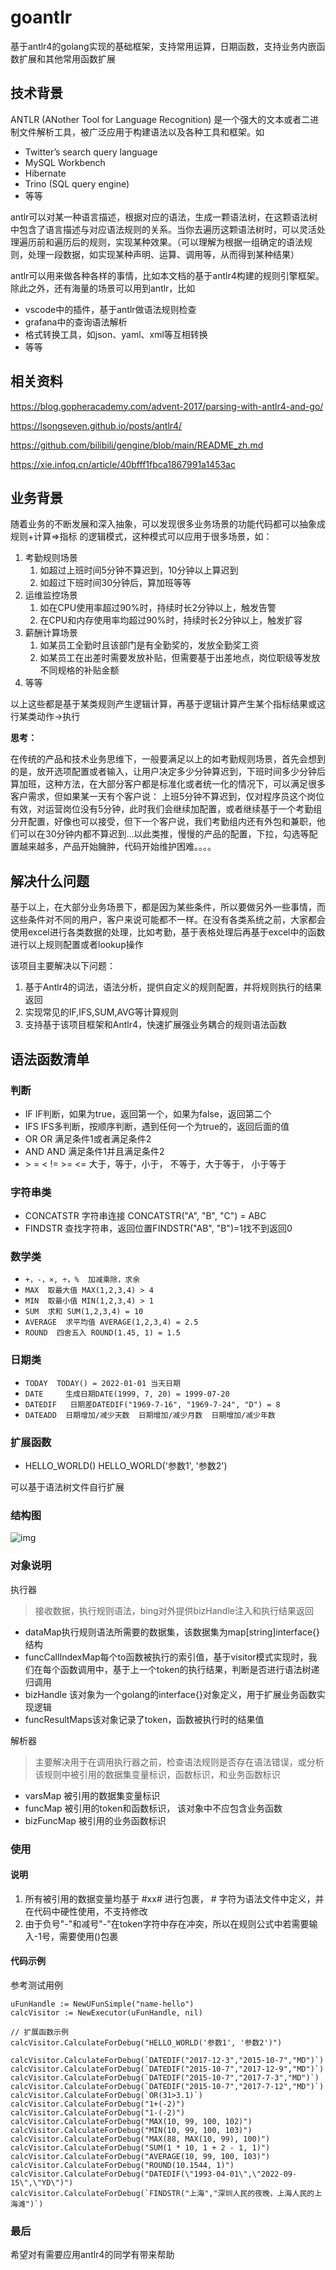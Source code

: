 # goantlr
基于antlr4的golang实现的基础框架，支持常用运算，日期函数，支持业务内嵌函数扩展和其他常用函数扩展

## 技术背景

ANTLR (ANother Tool for Language Recognition) 是一个强大的文本或者二进制文件解析工具，被广泛应用于构建语法以及各种工具和框架。如

- Twitter’s search query language
- MySQL Workbench
- Hibernate
- Trino (SQL query engine)
- 等等

antlr可以对某一种语言描述，根据对应的语法，生成一颗语法树，在这颗语法树中包含了语言描述与对应语法规则的关系。当你去遍历这颗语法树时，可以灵活处理遍历前和遍历后的规则，实现某种效果。（可以理解为根据一组确定的语法规则，处理一段数据，如实现某种声明、运算、调用等，从而得到某种结果）

antlr可以用来做各种各样的事情，比如本文档的基于antlr4构建的规则引擎框架。 除此之外，还有海量的场景可以用到antlr，比如

- vscode中的插件，基于antlr做语法规则检查
- grafana中的查询语法解析
- 格式转换工具，如json、yaml、xml等互相转换
- 等等

## 相关资料

https://blog.gopheracademy.com/advent-2017/parsing-with-antlr4-and-go/

https://lsongseven.github.io/posts/antlr4/

https://github.com/bilibili/gengine/blob/main/README_zh.md

https://xie.infoq.cn/article/40bfff1fbca1867991a1453ac

## 业务背景

随着业务的不断发展和深入抽象，可以发现很多业务场景的功能代码都可以抽象成 规则+计算=>指标 的逻辑模式，这种模式可以应用于很多场景，如：

1. 考勤规则场景
   1. 如超过上班时间5分钟不算迟到，10分钟以上算迟到
   2. 如超过下班时间30分钟后，算加班等等
2. 运维监控场景
   1. 如在CPU使用率超过90%时，持续时长2分钟以上，触发告警
   2. 在CPU和内存使用率均超过90%时，持续时长2分钟以上，触发扩容
3. 薪酬计算场景
   1. 如某员工全勤时且该部门是有全勤奖的，发放全勤奖工资
   2. 如某员工在出差时需要发放补贴，但需要基于出差地点，岗位职级等发放不同规格的补贴金额
4. 等等

以上这些都是基于某类规则产生逻辑计算，再基于逻辑计算产生某个指标结果或这行某类动作->执行

**思考：**

在传统的产品和技术业务思维下，一般要满足以上的如考勤规则场景，首先会想到的是，放开选项配置或者输入，让用户决定多少分钟算迟到，下班时间多少分钟后算加班，这种方法，在大部分客户都是标准化或者统一化的情况下，可以满足很多客户需求，但如果某一天有个客户说： 上班5分钟不算迟到，仅对程序员这个岗位有效，对运营岗位没有5分钟，此时我们会继续加配置，或者继续基于一个考勤组分开配置，好像也可以接受，但下一个客户说，我们考勤组内还有外包和兼职，他们可以在30分钟内都不算迟到...以此类推，慢慢的产品的配置，下拉，勾选等配置越来越多，产品开始臃肿，代码开始维护困难。。。。

## 解决什么问题

基于以上，在大部分业务场景下，都是因为某些条件，所以要做另外一些事情，而这些条件对不同的用户，客户来说可能都不一样。在没有各类系统之前，大家都会使用excel进行各类数据的处理，比如考勤，基于表格处理后再基于excel中的函数进行以上规则配置或者lookup操作

该项目主要解决以下问题：

1. 基于Antlr4的词法，语法分析，提供自定义的规则配置，并将规则执行的结果返回
2. 实现常见的IF,IFS,SUM,AVG等计算规则
3. 支持基于该项目框架和Antlr4，快速扩展强业务耦合的规则语法函数

## 语法函数清单

### 判断

- IF  IF判断，如果为true，返回第一个，如果为false，返回第二个
- IFS  IFS多判断，按顺序判断，遇到任何一个为true的，返回后面的值
- OR  OR 满足条件1或者满足条件2
- AND  AND 满足条件1并且满足条件2
- \>   =  <  != >=  <=   大于，等于，小于， 不等于，大于等于， 小于等于

### 字符串类

- CONCATSTR   字符串连接 CONCATSTR("A", "B", "C") = ABC
- FINDSTR  查找字符串，返回位置FINDSTR("AB", "B")=1找不到返回0

### 数学类

- `+，-，×, ÷，%  加减乘除，求余`
- `MAX  取最大值 MAX(1,2,3,4) > 4`
- `MIN  取最小值 MIN(1,2,3,4) > 1`
- `SUM  求和 SUM(1,2,3,4) = 10`
- `AVERAGE  求平均值 AVERAGE(1,2,3,4) = 2.5`
- `ROUND  四舍五入 ROUND(1.45, 1) = 1.5` 

### 日期类

- `TODAY  TODAY() = 2022-01-01 当天日期`
- `DATE     生成日期DATE(1999, 7, 20) = 1999-07-20`
- `DATEDIF   日期差DATEDIF("1969-7-16", "1969-7-24", "D") = 8`
- `DATEADD  日期增加/减少天数  日期增加/减少月数  日期增加/减少年数`

### 扩展函数

- HELLO_WORLD()   HELLO_WORLD('参数1', '参数2')

可以基于语法树文件自行扩展

### 结构图

![img](blob:https://test-c21k1x5ri5hp.feishu.cn/49382a0b-cc45-4d44-a0e4-8f9098bf13ca)

### 对象说明

执行器

> 接收数据，执行规则语法，bing对外提供bizHandle注入和执行结果返回

- dataMap执行规则语法所需要的数据集，该数据集为map[string]interface{}结构
- funcCallIndexMap每个to函数被执行的索引值，基于visitor模式实现时，我们在每个函数调用中，基于上一个token的执行结果，判断是否进行语法树递归调用
- bizHandle 该对象为一个golang的interface{}对象定义，用于扩展业务函数实现逻辑
- funcResultMaps该对象记录了token，函数被执行时的结果值

解析器

> 主要解决用于在调用执行器之前，检查语法规则是否存在语法错误，或分析该规则中被引用的数据集变量标识，函数标识，和业务函数标识

- varsMap  被引用的数据集变量标识
- funcMap  被引用的token和函数标识， 该对象中不应包含业务函数
- bizFuncMap 被引用的业务函数标识

### 使用

#### 说明

1. 所有被引用的数据变量均基于 #xx# 进行包裹， # 字符为语法文件中定义，并在代码中硬性使用，不支持修改
2. 由于负号"-"和减号"-"在token字符中存在冲突，所以在规则公式中若需要输入-1号，需要使用()包裹

#### 代码示例

参考测试用例

```golang
uFunHandle := NewUFunSimple("name-hello")
calcVisitor := NewExecutor(uFunHandle, nil)

// 扩展函数示例
calcVisitor.CalculateForDebug("HELLO_WORLD('参数1', '参数2')")

calcVisitor.CalculateForDebug(`DATEDIF("2017-12-3","2015-10-7","MD")`)
calcVisitor.CalculateForDebug(`DATEDIF("2015-10-7","2017-12-9","MD")`)
calcVisitor.CalculateForDebug(`DATEDIF("2015-10-7","2017-7-3","MD")`)
calcVisitor.CalculateForDebug(`DATEDIF("2015-10-7","2017-7-12","MD")`)
calcVisitor.CalculateForDebug(`OR(31>3.1)`)
calcVisitor.CalculateForDebug("1+(-2)")
calcVisitor.CalculateForDebug("1-(-2)")
calcVisitor.CalculateForDebug("MAX(10, 99, 100, 102)")
calcVisitor.CalculateForDebug("MIN(10, 99, 100, 103)")
calcVisitor.CalculateForDebug("MAX(88, MAX(10, 99), 100)")
calcVisitor.CalculateForDebug("SUM(1 * 10, 1 + 2 - 1, 1)")
calcVisitor.CalculateForDebug("AVERAGE(10, 99, 100, 103)")
calcVisitor.CalculateForDebug("ROUND(10.1544, 1)")
calcVisitor.CalculateForDebug("DATEDIF(\"1993-04-01\",\"2022-09-15\",\"YD\")")
calcVisitor.CalculateForDebug(`FINDSTR("上海","深圳人民的夜晚，上海人民的上海滩")`)
```

### 最后
希望对有需要应用antlr4的同学有带来帮助